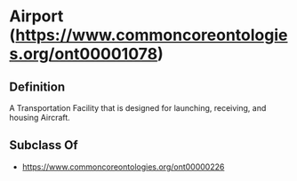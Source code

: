 # Airport (https://www.commoncoreontologies.org/ont00001078)

## Definition
A Transportation Facility that is designed for launching, receiving, and housing Aircraft.

## Subclass Of
- https://www.commoncoreontologies.org/ont00000226


